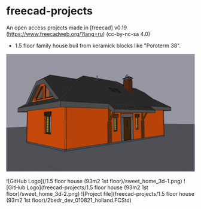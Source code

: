 # freecad-projects
An open access projects made in [freecad] v0.19 (https://www.freecadweb.org/?lang=ru) (cc-by-nc-sa 4.0)

* 1.5 floor family house buil from keramick blocks like "Poroterm 38".

![plot](./sweet_home_3d-1.png)

![GitHub Logo](/1.5 floor house (93m2 1st floor)/sweet_home_3d-1.png)
![GitHub Logo](freecad-projects/1.5 floor house (93m2 1st floor)/sweet_home_3d-2.png)
![Project file](freecad-projects/1.5 floor house (93m2 1st floor)/2bedr_dev_010821_holland.FCStd)
